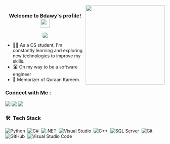 
<img width="250" align="right" src="https://c.tenor.com/_DOBjnGspYAAAAAM/code-coding.gif">

<h3 align="center">
  Welcome to Bdawy's profile!
  <img src="https://media.giphy.com/media/hvRJCLFzcasrR4ia7z/giphy.gif" width="28">
</h3>

<!-- Typing SVG by DenverCoder1 - https://github.com/DenverCoder1/readme-typing-svg -->
<p align="center">
  <a href="https://github.com/DenverCoder1/readme-typing-svg"><img src="https://readme-typing-svg.herokuapp.com/?lines=Cs%20Student;future%20software%20engineer;Always%20learning%20new%20things&font=Fira%20Code&center=true&width=440&height=45&color=f75c7e&vCenter=true&size=22"></a>
</p> 

- 👨‍💻 As a CS student, I'm constantly learning and exploring new technologies to improve my skills.
- 🛣 On my way to be a software engineer
- 📖 Memorizer of Quraan Kareem.


### Connect with Me :

<a href="https://www.linkedin.com/in/bdawyv7" target="_blank"><img src="https://img.shields.io/badge/Bdawy%20Ahmed-0077B5?style=for-the-badge&logo=Linkedin&logoColor=white"/></a>
<a href="https://www.facebook.com/bdawyv7" target="_blank"><img src="https://img.shields.io/badge/Bdawy%20Ahmed-0077B5?style=for-the-badge&logo=facebook&logoColor=white"/></a>
<a href="https://t.me/bdawyv7" target="_blank"><img src="https://img.shields.io/badge/-Bdawy%20Ahmed-0077B5?style=for-the-badge&logo=Telegram&logoColor=white"/></a>

### 🛠 &nbsp;Tech Stack
![Python](https://img.shields.io/badge/-Python-05122A?style=flat&logo=python)&nbsp;
![C#](https://img.shields.io/badge/-C%23-05122A?style=flat&logo=c-sharp)&nbsp;
![.NET](https://img.shields.io/badge/-.NET-05122A?style=flat&logo=dotnet)&nbsp;
![Visual Studio](https://img.shields.io/badge/-Visual%20Studio-05122A?style=flat&logo=visual-studio)&nbsp;
![C++](https://img.shields.io/badge/-C++-05122A?style=flat&logo=c%2B%2B)&nbsp;
![SQL Server](https://img.shields.io/badge/-SQL%20Server-05122A?style=flat&logo=microsoft-sql-server)&nbsp;
![Git](https://img.shields.io/badge/-Git-05122A?style=flat&logo=git)&nbsp;
![GitHub](https://img.shields.io/badge/-GitHub-05122A?style=flat&logo=github)&nbsp;
![Visual Studio Code](https://img.shields.io/badge/-Visual%20Studio%20Code-05122A?style=flat&logo=visual-studio-code&logoColor=007ACC)&nbsp;
